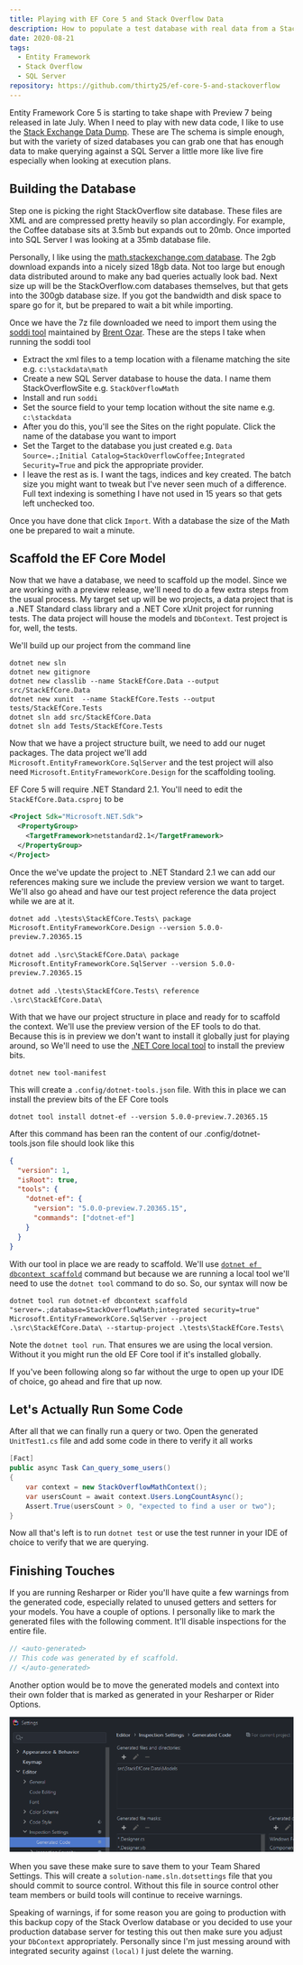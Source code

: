 ```yaml
---
title: Playing with EF Core 5 and Stack Overflow Data
description: How to populate a test database with real data from a Stack Overflow site, and generate a DbContext to query it.
date: 2020-08-21
tags:
  - Entity Framework
  - Stack Overflow
  - SQL Server
repository: https://github.com/thirty25/ef-core-5-and-stackoverflow
---
```


Entity Framework Core 5 is starting to take shape with Preview 7 being released in late July. When I need to play with
new data code, I like to use the [Stack Exchange Data Dump](https://archive.org/details/stackexchange). These are The
schema is simple enough, but with the variety of sized databases you can grab one that has enough data to make querying
against a SQL Server a little more like live fire especially when looking at execution plans.

## Building the Database

Step one is picking the right StackOverflow site database. These files are XML and are compressed pretty heavily so plan
accordingly. For example, the Coffee database sits at 3.5mb but expands out to 20mb. Once imported into SQL Server I was
looking at a 35mb database file.

Personally, I like using the
[math.stackexchange.com database](https://archive.org/download/stackexchange/math.stackexchange.com.7z). The 2gb
download expands into a nicely sized 18gb data. Not too large but enough data distributed around to make any bad queries
actually look bad. Next size up will be the StackOverflow.com databases themselves, but that gets into the 300gb
database size. If you got the bandwidth and disk space to spare go for it, but be prepared to wait a bit while
importing.

Once we have the 7z file downloaded we need to import them using the
[soddi tool](https://github.com/BrentOzarULTD/soddi) maintained by [Brent Ozar](https://www.brentozar.com/). These are
the steps I take when running the soddi tool

- Extract the xml files to a temp location with a filename matching the site e.g. `c:\stackdata\math`
- Create a new SQL Server database to house the data. I name them StackOverflowSite e.g. `StackOverflowMath`
- Install and run `soddi`
- Set the source field to your temp location without the site name e.g. `c:\stackdata`
- After you do this, you'll see the Sites on the right populate. Click the name of the database you want to import
- Set the Target to the database you just created e.g.
  `Data Source=.;Initial Catalog=StackOverflowCoffee;Integrated Security=True` and pick the appropriate provider.
- I leave the rest as is. I want the tags, indices and key created. The batch size you might want to tweak but I've
  never seen much of a difference. Full text indexing is something I have not used in 15 years so that gets left
  unchecked too.

Once you have done that click `Import`. With a database the size of the Math one be prepared to wait a minute.

## Scaffold the EF Core Model

Now that we have a database, we need to scaffold up the model. Since we are working with a preview release, we'll need
to do a few extra steps from the usual process. My target set up will be wo projects, a data project that is a .NET
Standard class library and a .NET Core xUnit project for running tests. The data project will house the models and
`DbContext`. Test project is for, well, the tests.

We'll build up our project from the command line

```shell
dotnet new sln
dotnet new gitignore
dotnet new classlib --name StackEfCore.Data --output src/StackEfCore.Data
dotnet new xunit  --name StackEfCore.Tests --output tests/StackEfCore.Tests
dotnet sln add src/StackEfCore.Data
dotnet sln add Tests/StackEfCore.Tests
```

Now that we have a project structure built, we need to add our nuget packages. The data project we'll add
`Microsoft.EntityFrameworkCore.SqlServer` and the test project will also need `Microsoft.EntityFrameworkCore.Design` for
the scaffolding tooling.

EF Core 5 will require .NET Standard 2.1. You'll need to edit the `StackEfCore.Data.csproj` to be

```xml
<Project Sdk="Microsoft.NET.Sdk">
  <PropertyGroup>
    <TargetFramework>netstandard2.1</TargetFramework>
  </PropertyGroup>
</Project>
```

Once the we've update the project to .NET Standard 2.1 we can add our references making sure we include the preview
version we want to target. We'll also go ahead and have our test project reference the data project while we are at it.

```shell
dotnet add .\tests\StackEfCore.Tests\ package Microsoft.EntityFrameworkCore.Design --version 5.0.0-preview.7.20365.15

dotnet add .\src\StackEfCore.Data\ package Microsoft.EntityFrameworkCore.SqlServer --version 5.0.0-preview.7.20365.15

dotnet add .\tests\StackEfCore.Tests\ reference .\src\StackEfCore.Data\
```

With that we have our project structure in place and ready for to scaffold the context. We'll use the preview version of
the EF tools to do that. Because this is in preview we don't want to install it globally just for playing around, so
We'll need to use the [.NET Core local tool](https://docs.microsoft.com/en-us/dotnet/core/tools/local-tools-how-to-use)
to install the preview bits.

```shell
dotnet new tool-manifest
```

This will create a `.config/dotnet-tools.json` file. With this in place we can install the preview bits of the EF Core
tools

```shell
dotnet tool install dotnet-ef --version 5.0.0-preview.7.20365.15
```

After this command has been ran the content of our .config/dotnet-tools.json file should look like this

```json
{
  "version": 1,
  "isRoot": true,
  "tools": {
    "dotnet-ef": {
      "version": "5.0.0-preview.7.20365.15",
      "commands": ["dotnet-ef"]
    }
  }
}
```

With our tool in place we are ready to scaffold. We'll use
[`dotnet ef dbcontext scaffold`](https://docs.microsoft.com/en-us/ef/core/miscellaneous/cli/dotnet#dotnet-ef-dbcontext-scaffold)
command but because we are running a local tool we'll need to use the `dotnet tool` command to do so. So, our syntax
will now be

```shell
dotnet tool run dotnet-ef dbcontext scaffold "server=.;database=StackOverflowMath;integrated security=true" Microsoft.EntityFrameworkCore.SqlServer --project .\src\StackEfCore.Data\ --startup-project .\tests\StackEfCore.Tests\
```

Note the `dotnet tool run`. That ensures we are using the local version. Without it you might run the old EF Core tool
if it's installed globally.

If you've been following along so far without the urge to open up your IDE of choice, go ahead and fire that up now.

## Let's Actually Run Some Code

After all that we can finally run a query or two. Open the generated `UnitTest1.cs` file and add some code in there to
verify it all works

```c#
[Fact]
public async Task Can_query_some_users()
{
    var context = new StackOverflowMathContext();
    var usersCount = await context.Users.LongCountAsync();
    Assert.True(usersCount > 0, "expected to find a user or two");
}
```

Now all that's left is to run `dotnet test` or use the test runner in your IDE of choice to verify that we are querying.

## Finishing Touches

If you are running Resharper or Rider you'll have quite a few warnings from the generated code, especially related to
unused getters and setters for your models. You have a couple of options. I personally like to mark the generated files
with the following comment. It'll disable inspections for the entire file.

```c#
// <auto-generated>
// This code was generated by ef scaffold.
// </auto-generated>
```

Another option would be to move the generated models and context into their own folder that is marked as generated in
your Resharper or Rider Options.

![Rider Settings Page](Content/Blog/media/generated-files-settings.png)

When you save these make sure to save them to your Team Shared Settings. This will create a
`solution-name.sln.dotsettings` file that you should commit to source control. Without this file in source control other
team members or build tools will continue to receive warnings.

Speaking of warnings, if for some reason you are going to production with this backup copy of the Stack Overlow database
or you decided to use your production database server for testing this out then make sure you adjust your `DbContext`
appropriately. Personally since I'm just messing around with integrated security against `(local)` I just delete the
warning.
